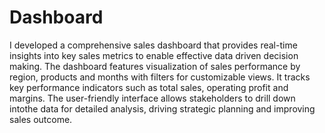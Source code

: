 # Dashboard
I developed a comprehensive sales dashboard that provides real-time insights into key sales metrics to enable effective data driven decision making.
The dashboard features visualization of sales performance by region, products and months with filters for customizable views.
It tracks key performance indicators such as total sales, operating profit and margins.
The user-friendly interface allows stakeholders to drill down intothe data for detailed analysis, driving strategic planning and improving sales outcome.
